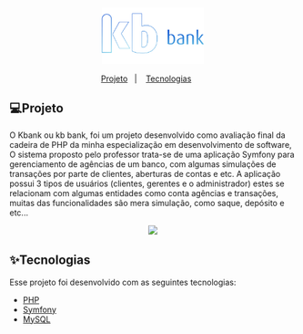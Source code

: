 <div align="center">
<img style="width:180px" src="https://github.com/Kleitomberg/kbank/blob/main/public/assets/images/logo3.png"/>
</div>

<p align="center">
  <a href="#Projeto">Projeto</a>&nbsp;&nbsp;&nbsp;|&nbsp;&nbsp;&nbsp;
  <a href="#Tecnologias">Tecnologias</a>&nbsp;&nbsp;&nbsp;&nbsp;&nbsp;&nbsp; 
</p>



## 💻Projeto

O Kbank ou kb bank, foi um projeto desenvolvido como avaliação final da cadeira de PHP da minha especialização em desenvolvimento de software,
O sistema proposto pelo professor trata-se de uma aplicação Symfony para gerenciamento de agências de um banco, com algumas simulações de transações por parte de clientes, aberturas de contas e etc.
A aplicação possui 3 tipos de usuários (clientes, gerentes e o administrador) estes se relacionam com algumas entidades como conta agências e transações, muitas das funcionalidades são mera simulação, como saque, depósito e etc...

<div align="center">
<img  src="https://github.com/Kleitomberg/kbank/blob/main/public/assets/images/Sem%20t%C3%ADtulo.png"/>
</div>

## ✨Tecnologias

Esse projeto foi desenvolvido com as seguintes tecnologias:

- [PHP](https://www.php.net/)
- [Symfony](https://symfony.com/)
- [MySQL](https://www.mysql.com/)

